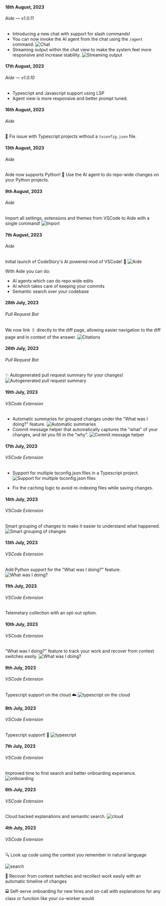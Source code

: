 #### 18th August, 2023

###### Aide — v1.0.11

-   Introducing a new chat with support for slash commands!
-   You can now invoke the AI agent from the chat using the `/agent` command.
    ![Chat](/changelog/1808-1.gif)
-   Streaming output within the chat view to make the system feel more responsive and increase stability.
    ![Streaming output](/changelog/1808-2.gif)

#### 17th August, 2023

###### Aide — v1.0.10

-   Typescript and Javascript support using LSP
-   Agent view is more responsive and better prompt tuned.

#### 16th August, 2023

###### Aide

🔧 Fix issue with Typescript projects without a `tsconfig.json` file.

#### 13th August, 2023

###### Aide

Aide now supports Python! 🎉 Use the AI agent to do repo-wide changes on your Python projects.

#### 9th August, 2023

###### Aide

Import all settings, extensions and themes from VSCode to Aide with a single command!
![Import](/changelog/0908.jpg)

#### 7th August, 2023

###### Aide

Initial launch of CodeStory's AI powered mod of VSCode! 🎉
![Aide](/images/home/aide.png)

With Aide you can do:

-   AI agents which can do repo wide edits
-   AI which takes care of keeping your commits
-   Semantic search over your codebase

#### 28th July, 2023

###### Pull Request Bot

We now link 🖇️ directly to the diff page, allowing easier navigation to the diff page and in context of the answer.
![Citations](/changelog/2807.gif)

#### 26th July, 2023

###### Pull Request Bot

✨ Autogenerated pull request summary for your changes!
![Autogenerated pull request summary](/changelog/2607.jpg)

#### 19th July, 2023

###### VSCode Extension

-   Automatic summaries for grouped changes under the "What was I doing?" feature.
    ![Automatic summaries](/changelog/1907-1.gif)
-   Commit message helper that automatically captures the "what" of your changes, and let you fill in the "why".
    ![Commit message helper](/changelog/1907-2.gif)

#### 17th July, 2023

###### VSCode Extension

-   Support for multiple tsconfig.json files in a Typescript project.
    ![Support for multiple tsconfig.json files](/changelog/1707.jpg)

-   Fix the caching logic to avoid re-indexing files while saving changes.

#### 14th July, 2023

###### VSCode Extension

Smart grouping of changes to make it easier to understand what happened.
![Smart grouping of changes](/changelog/1407.gif)

#### 13th July, 2023

###### VSCode Extension

Add Python support for the "What was I doing?" feature.
![What was I doing?](/changelog/1307.gif)

#### 11th July, 2023

###### VSCode Extension

Telemetary collection with an opt-out option.

#### 10th July, 2023

###### VSCode Extension

"What was I doing?" feature to track your work and recover from context switches easily.
![What was I doing?](/changelog/1007.gif)

#### 9th July, 2023

###### VSCode Extension

Typescript support on the cloud ☁️
![typescript on the cloud](/changelog/0907.jpg)

#### 8th July, 2023

###### VSCode Extension

Typescript support! 🎉
![typescript](/changelog/0807.jpg)

#### 7th July, 2023

###### VSCode Extension

Improved time to first search and better onboarding experience.
![onboarding](/changelog/0707.jpg)

#### 6th July, 2023

###### VSCode Extension

Cloud backed explanations and semantic search.
![cloud](/changelog/0607.jpg)

#### 4th July, 2023

###### VSCode Extension

🔍 Look up code using the context you remember in natural language

![search](/changelog/0407.gif)

📅 Recover from context switches and recollect work easily with an automatic timeline of changes

🚍 Self-serve onboarding for new hires and on-call with explanations for any class or function like your co-worker would
